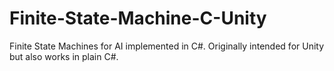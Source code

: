 # Finite-State-Machine-C-Unity

Finite State Machines for AI implemented in C#. Originally intended for Unity but also works in plain C#.

